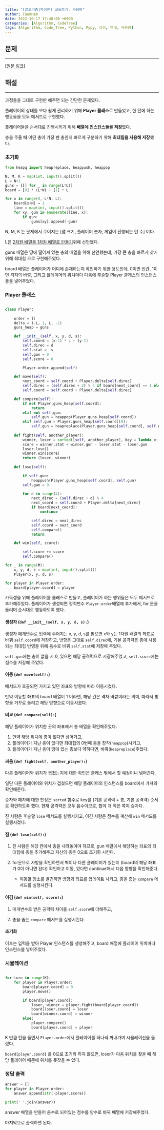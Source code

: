 ```yaml
---
title: "[알고리즘|파이썬] 코드트리: 싸움땅"
author: TaemHam
date: 2022-10-17 17:40:00 +0900
categories: [Algorithm, CodeTree]
tags: [Algorithm, Code_Tree, Python, Pypy, 삼성, 역테, 싸움땅]
---
```


## **문제**
***
[[원문 링크](https://www.codetree.ai/frequent-problems/battle-ground/description)]

## **해설**
***

과정들을 그대로 구현만 해주면 되는 간단한 문제였다.

플레이어의 상태를 보다 쉽게 관리하기 위해 **Player 클래스**로 만들었고, 한 턴에 하는 행동들을 모두 메서드로 구현했다.

플레이어들을 순서대로 진행시키기 위해 **배열에 인스턴스들을 저장**했다.

총을 주울 때 어떤 총이 가장 쎈 총인지 빠르게 구분하기 위해 **최대힙을 사용해 저장**했다.

### 초기화

```python
from heapq import heapreplace, heappush, heappop

N, M, K = map(int, input().split())
L = N+1
guns = [[] for _ in range(L*L)]
board = [0] * (L*N) + [1] * L

for x in range(0, L*N, L):
    board[x+N] = 1
    line = map(int, input().split())
    for xy, gun in enumerate(line, x):
        if gun:
            guns[xy].append(-gun)
```

N, M, K 는 문제에서 주어지는 [맵 크기, 플레이어 숫자, 게임이 진행되는 턴 수] 이다.

L은 [2차원 배열을 1차원 배열로 만들기](https://taemham.github.io/posts/Algo_2Dgraph/)위해 선언했다.

guns 배열은 땅에 떨어져 있는 총의 배열을 위해 선언했는데, 가장 큰 총을 빠르게 찾기 위해 최대힙 으로 구현해주었다.

board 배열은 플레이어가 어디에 존재하는지 확인하기 위한 용도인데, 0이면 빈칸, 1이면 격자의 바깥, 그리고 플레이어의 위치마다 다음에 후술할 Player 클래스의 인스턴스들을 넣어주었다.

### Player 클래스

```python

class Player:
    
    order = []
    delta = (-L, 1, L, -1)
    guns_heap = guns

    def __init__(self, x, y, d, s):
        self.coord = (x-1) * L + (y-1)
        self.direc = d
        self.stat = -s
        self.gun = 0
        self.score = 0

        Player.order.append(self)

    def move(self):
        next_coord = self.coord + Player.delta[self.direc]
        self.direc = (self.direc + 2) % 4 if board[next_coord] == 1 else self.direc
        self.coord = self.coord + Player.delta[self.direc]

    def compare(self):
        if not Player.guns_heap[self.coord]:
            return
        elif not self.gun:
            self.gun = heappop(Player.guns_heap[self.coord])
        elif self.gun > Player.guns_heap[self.coord][0]:
            self.gun = heapreplace(Player.guns_heap[self.coord], self.gun)
    
    def fight(self, another_player):
        winner, loser = sorted([self, another_player], key = lambda x: (x.stat + x.gun, x.stat))
        score = winner.stat + winner.gun - loser.stat - loser.gun
        loser.lose()
        winner.win(score)
        return (loser, winner)
    
    def lose(self):

        if self.gun:
            heappush(Player.guns_heap[self.coord], self.gun)
        self.gun = 0

        for d in range(4):
            next_direc = (self.direc + d) % 4
            next_coord = self.coord + Player.delta[next_direc]
            if board[next_coord]:
                continue

            self.direc = next_direc
            self.coord = next_coord
            self.compare()
            return

    def win(self, score):

        self.score += score
        self.compare()

for _ in range(M):
    x, y, d, s = map(int, input().split())
    Player(x, y, d, s)

for player in Player.order:
    board[player.coord] = player

```

가독성을 위해 플레이어를 클래스로 만들고, 플레이어가 하는 행위들은 모두 메서드로 추가해주었다. 플레이어가 생성되면 정적변수 `Player.order`배열에 추가해서, for 문을 돌리며 순서대로 행동하도록 했다. 

#### 생성자 (`def __init__(self, x, y, d, s):`)

생성자 매개변수로 입력에 주어지는 x, y, d, s를 받으면 x와 y는 1차원 배열의 좌표로 바꿔 `self.coord`에 저장하고, 방향은 그대로 `self.direc`에, 기본 공격력은 총에 사용되는 최대힙 반영을 위해 음수로 바꿔 `self.stat`에 저장해 주었다.

`self.gun`에는 총이 없을 시 0, 있으면 해당 공격력으로 저장해주었고, `self.score`에는 점수를 저장해 주었다.

#### 이동 (`def move(self):`)

메서드가 호출되면 가지고 있던 좌표와 방향에 따라 이동시켰다.

만약 이동할 좌표의 board 배열이 1 이라면, 해당 칸은 격자 바깥이라는 의미, 따라서 방향을 거꾸로 돌리고 해당 방향으로 이동시켰다.

#### 비교 (`def compare(self):`)

해당 플레이어가 위치한 곳의 좌표에서 총 배열을 확인해주었다.

1. 만약 해당 위치에 총이 없다면 넘어가고,
2. 플레이어가 지닌 총이 없다면 최대힙의 0번째 총을 장착(`heappop`)시키고,
3. 플레이어가 지닌 총이 땅에 있는 총보다 약하다면, 바꿔(`heapreplace`)주었다.

#### 싸움 (`def fight(self, another_player):`)

다른 플레이어와 위치가 겹쳤는지에 대한 확인은 클래스 밖에서 할 예정이니 넘어간다.

일단 다른 플레이어와 위치가 겹쳤으면 해당 플레이어의 인스턴스를 board에서 가져와 확인해준다.

승자와 패자에 대한 판정은 `sorted` 함수로 key를 (기본 공격력 + 총, 기본 공격력) 순서로 확인하도록 했다. 현재 공격력은 모두 음수이므로, 합이 더 작은 쪽이 승자다.

진 사람은 후술할 `lose` 메서드를 실행시키고, 이긴 사람은 점수를 계산해 `win` 메서드를 실행시켰다.

#### 짐 (`def lose(self):`)

1. 진 사람은 해당 칸에서 총을 내려놓아야 하므로, gun 배열에서 해당하는 좌표의 최대힙에 총을 추가해주고 자신의 총은 0으로 초기화 시킨다.

2. for문으로 사방을 확인하면서 벽이나 다른 플레이어가 있는지 (board의 해당 좌표가 0이 아니면 된다) 확인하고 이동, 있다면 continue해서 다음 방향을 확인해준다.

    * 이동할 장소를 발견하면 방향과 좌표를 업데이트 시키고, 총을 줍는 `compare` 메서드를 실행시킨다.

#### 이김 (`def win(self, score):`)

1. 매개변수로 받은 공격력 차이를 `self.score`에 더해주고,

2. 총을 줍는 `compare` 메서드를 실행시킨다.

#### 초기화

이후는 입력을 받아 Player 인스턴스를 생성해주고, board 배열에 플레이어 위치마다 인스턴스를 넣어주었다.

### 시뮬레이션

```python

for turn in range(K):
    for player in Player.order:
        board[player.coord] = 0
        player.move()

        if board[player.coord]:
            loser, winner = player.fight(board[player.coord])
            board[loser.coord] = loser
            board[winner.coord] = winner
        else:
            player.compare()
            board[player.coord] = player

```

K 만큼 턴을 돌면서 `Player.order`에서 플레이어를 하나씩 꺼내가며 시뮬레이션을 돌렸다.

`board[player.coord]` 를 0으로 초기화 하지 않으면, loser가 다음 위치를 찾을 때 해당 플레이어 때문에 위치를 못찾을 수 있다.

### 정답 출력

```python
answer = []
for player in Player.order:
    answer.append(str(-player.score))

print(' '.join(answer))
```

answer 배열을 만들어 음수로 되어있는 점수를 양수로 바꿔 배열에 저장해주었다.

마지막으로 출력하면 된다.